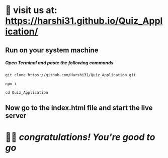 # 🚀 visit us at: https://harshi31.github.io/Quiz_Application/

## Run on your system machine

<h5>Open Terminal and paste the following commands</h5>

```
git clone https://github.com/Harshi31/Quiz_Application.git
```

```
npm i
```

```
cd Quiz_Application
```

## Now go to the index.html file and start the live server

# 🎉🥳 <i>congratulations! You're good to go </i>
